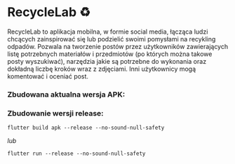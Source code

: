 # RecycleLab ♻️

RecycleLab to aplikacja mobilna, w formie social media, łącząca ludzi chcących zainspirować się lub podzielić swoimi pomysłami na recykling odpadów. Pozwala na tworzenie postów przez użytkowników zawierających listę potrzebnych materiałów i przedmiotów (po których można takowe posty wyszukiwać), narzędzia jakie są potrzebne do wykonania oraz dokładną liczbę kroków wraz z zdjęciami. Inni użytkownicy mogą komentować i oceniać post. 

### <b>Zbudowana aktualna wersja APK:</b>


### <b>Zbudowanie wersji release:</b>
```shell
flutter build apk --release --no-sound-null-safety
```
   <i>lub</i>
```shell
flutter run --release --no-sound-null-safety
```
